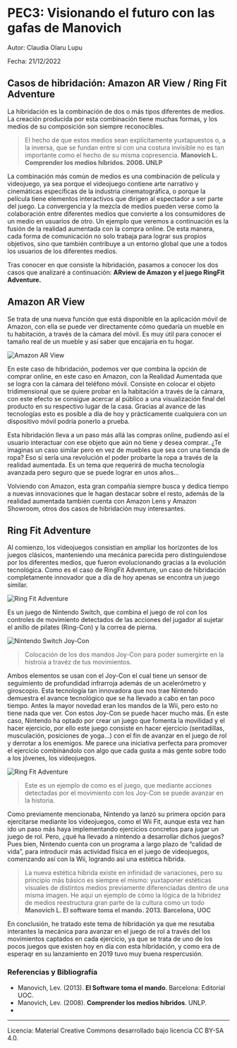 # PEC3: Visionando el futuro con las gafas de Manovich 

Autor: Claudia Olaru Lupu

Fecha: 21/12/2022

## Casos de hibridación: Amazon AR View / Ring Fit Adventure

  La hibridación es la combinación de dos o más tipos diferentes de medios. La creación producida por esta combinación tiene muchas formas, y los medios de su composición son siempre reconocibles.
  
  >El hecho de que estos medios sean explícitamente yuxtapuestos o, a la inversa, que se fundan entre sí con una costura invisible no es tan importante como el hecho de su misma copresencia. **Manovich L. Comprender los medios híbridos. 2008. UNLP**

  La combinación más común de medios es una combinación de película y videojuego, ya sea porque el videojuego contiene arte narrativo y cinemáticas específicas de la industria cinematográfica, o porque la película tiene elementos interactivos que dirigen al espectador a ser parte del juego.  La convergencia y la mezcla de medios pueden verse como la colaboración entre diferentes medios que convierte a los consumidores de un medio en usuarios de otro. Un ejemplo que veremos a continuación es la fusión de la realidad aumentada con la compra online. De esta manera, cada forma de comunicación no solo trabaja para lograr sus propios objetivos, sino que también contribuye a un entorno global que une a todos los usuarios de los diferentes medios.
  
  Tras conocer en que consiste la hibridación, pasamos a conocer los dos casos que analizaré a continuación: **ARview de Amazon y el juego RingFit Adventure.**

## Amazon AR View

Se trata de una nueva función que está disponible en la aplicación móvil de Amazon, con ella se puede ver directamente cómo quedaría un mueble en tu habitación, a través de la cámara del móvil. Es muy útil para conocer el tamaño real de un mueble y así saber que encajaría en tu hogar.

![Amazon AR View](https://m.media-amazon.com/images/G/01/VisualSearch/arview/block2newhero._CB1554928733_.png)

En este caso de hibridación, podemos ver que combina la opción de comprar online, en este caso en Amazon, con la Realidad Aumentada que se logra con la cámara del teléfono móvil. Consiste en colocar el objeto tridimensional que se quiere probar en la habitación a través de la cámara, con este efecto se consigue acercar al público a una visualización final del producto en su respectivo lugar de la casa. Gracias al avance de las tecnologías esto es posible a día de hoy y prácticamente cualquiera con un dispositivo móvil podría ponerlo a prueba. 

Esta hibridación lleva a un paso más allá las compras online, pudiendo así el usuario interactuar con ese objeto que aún no tiene y desea comprar. ¿Te imaginas un caso similar pero en vez de muebles que sea con una tienda de ropa? Eso sí sería una revolución el poder probarte la ropa a través de la realidad aumentada. Es un tema que requerirá de mucha tecnología avanzada pero seguro que se puede lograr en unos años…

Volviendo con Amazon, esta gran compañía siempre busca y dedica tiempo a nuevas innovaciones que le hagan destacar sobre el resto, además de la realidad aumentada también cuenta con Amazon Lens y Amazon Showroom, otros dos casos de hibridación muy interesantes.



## Ring Fit Adventure

Al comienzo, los videojuegos consistian en ampliar los horizontes de los juegos clásicos, manteniendo una mecánica parecida pero distinguiendose por los diferentes medios, que fueron evolucionando gracias a la evolución tecnológica. Como es el caso de RingFit Adventure, un caso de hibridación completamente innovador que a día de hoy apenas se encontra un juego similar.

![Ring Fit Adventure](https://user-images.githubusercontent.com/120422144/208919306-78581d5b-a795-47a4-9fc7-a66d711153f7.png)

Es un juego de Nintendo Switch, que combina el juego de rol con los controles de movimiento detectados de las acciones del jugador al sujetar el anillo de pilates (Ring-Con) y la correa de pierna.

![Nintendo Switch Joy-Con](https://i.kinja-img.com/gawker-media/image/upload/t_original/tzqrl722ykemxd7ojlqn.gif)
> Colocación de los dos mandos Joy-Con para poder sumergirte en la histroia a travéz de tus movimientos.

Ambos elementos se usan con el Joy-Con el cual tiene un sensor de seguimiento de profundidad infrarroja además de un acelerómetro y giroscopio. Esta tecnología tan innovadora que nos trae Nintendo demuestra el avance tecnológico que se ha llevado a cabo en tan poco tiempo. Antes la mayor novedad eran los mandos de la Wii, pero esto no tiene nada que ver. Con estos Joy-Con se puede hacer mucho más. En este caso, Nintendo ha optado por crear un juego que fomenta la movilidad y el hacer ejercicio, por ello este juego consiste en hacer ejercicio (sentadillas, musculación, posiciones de yoga...) con el fin de avanzar en el juego de rol y derrotar a los enemigos. Me parece una iniciativa perfecta para promover el ejercicio combinándolo con algo que cada gusta a más gente sobre todo a los jóvenes, los videojuegos.

![Ring Fit Adventure](https://media.giphy.com/media/iH7GzzimRJxOAaTcRM/giphy.gif)
> Este es un ejemplo de como es el juego, que mediante acciones detectadas por el movimiento con los Joy-Con se puede avanzar en la historia.

Como previamente mencionaba, Nintendo ya lanzó su primera opción para ejercitarse mediante los videojuegos, como el Wii Fit, aunque esta vez han ido un paso más haya implementando ejercicios concretos para jugar un juego de rol. Pero, ¿qué ha llevado a nintendo a desarrollar dichos juegos? Pues bien, Nintendo cuenta con un programa a largo plazo de “calidad de vida”, para introducir más actividad física en el juego de videojuegos, comenzando así con la Wii, logrando así una estética híbrida.

> La nueva estética híbrida existe en infinidad de variaciones, pero su principio más básico es siempre el mismo: yuxtaponer estéticas visuales de distintos medios previamente diferenciadas dentro de una misma imagen. He aquí un ejemplo de cómo la lógica de la hibridez de medios reestructura gran parte de la cultura como un todo **Manovich L. El software toma el mando. 2013. Barcelona, UOC**

En conclusión, he tratado este tema de hibridación ya que me resutaba interantes la mecánica para avanzar en el juego de rol a través del los movimientos captados en cada ejercicio, ya que se trata de uno de los pocos juegos que existen hoy en día con esta hibridación, y como era de esperaqr en su lanzamiento en 2019 tuvo muy buena respercusión.

### Referencias y Bibliografía

* Manovich, Lev. (2013). **El Software toma el mando**. Barcelona: Editorial UOC.
* Manovich, Lev. (2008). **Comprender los medios híbridos**. UNLP.
* 


----

Licencia: Material Creative Commons desarrollado bajo licencia CC BY-SA 4.0.
